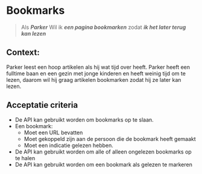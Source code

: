 
# Bookmarks

> Als ***Parker***
> Wil ik ***een pagina bookmarken***
> zodat ***ik het later terug kan lezen***

## Context:

Parker leest een hoop artikelen als hij wat tijd over heeft. Parker heeft een fulltime baan en een gezin met jonge kinderen en heeft weinig tijd om te lezen, daarom wil hij graag
artikelen bookmarken zodat hij ze later kan lezen. 


## Acceptatie criteria
* De API kan gebruikt worden om bookmarks op te slaan.
* Een bookmark:
    * Moet een URL bevatten
    * Moet gekoppeld zijn aan de persoon die de bookmark heeft gemaakt
    * Moet een indicatie gelezen hebben.
* De API kan gebruikt worden om alle of alleen ongelezen bookmarks op te halen
* De API kan gebruikt worden om een bookmark als gelezen te markeren



    


